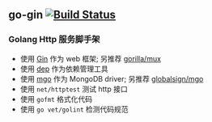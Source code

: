 go-gin [![Build Status](https://ci.finogeeks.club/api/badges/finochat/go-gin/status.svg)](https://ci.finogeeks.club/finochat/go-gin)
---
### Golang Http 服务脚手架

* 使用 [Gin](https://github.com/gin-gonic/gin) 作为 web 框架; 另推荐 [gorilla/mux](https://github.com/gorilla/mux)
* 使用 [dep](https://golang.github.io/dep/) 作为依赖管理工具
* 使用 [mgo](https://gopkg.in/mgo.v2) 作为 MongoDB driver; 另推荐 [globalsign/mgo](https://github.com/globalsign/mgo)
* 使用 ```net/httptest``` 测试 http 接口
* 使用 ```gofmt``` 格式化代码
* 使用 ```go vet/golint``` 检测代码规范
